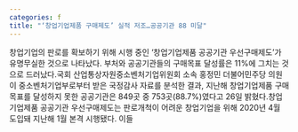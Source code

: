 ```yaml
---
categories: f
title: "‘창업기업제품 구매제도’ 실적 저조…공공기관 88 미달"
---
```

창업기업의 판로를 확보하기 위해 시행 중인 ‘창업기업제품 공공기관 우선구매제도’가 유명무실한 것으로 나타났다. 부처와 공공기관들의 구매목표 달성률은 11%에 그치는 것으로 드러났다.국회 산업통상자원중소벤처기업위원회 소속 홍정민 더불어민주당 의원이 중소벤처기업부로부터 받은 국정감사 자료를 분석한 결과, 지난해 창업기업제품 구매목표를 달성하지 못한 공공기관은 849곳 중 753곳(88.7%)였다고 26일 밝혔다.창업기업제품 공공기관 우선구매제도는 판로개척이 어려운 창업기업을 위해 2020년 4월 도입돼 지난해 1월 본격 시행됐다. 이들